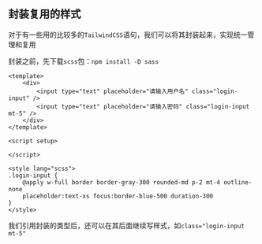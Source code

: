 ## 封装复用的样式

对于有一些用的比较多的`TailwindCSS`语句，我们可以将其封装起来，实现统一管理和复用

封装之前，先下载`scss`包：`npm install -D sass`

```vue
<template>
    <div>
        <input type="text" placeholder="请输入用户名" class="login-input" />
        <input type="text" placeholder="请输入密码" class="login-input mt-5" />
    </div>
</template>

<script setup>

</script>

<style lang="scss">
.login-input {
    @apply w-full border border-gray-300 rounded-md p-2 mt-4 outline-none
    placeholder:text-xs focus:border-blue-500 duration-300
}
</style>
```

我们引用封装的类型后，还可以在其后面继续写样式，如`class="login-input mt-5"`